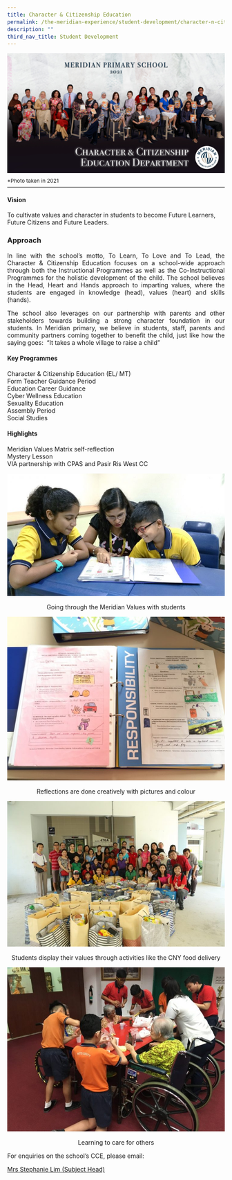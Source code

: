 ```yaml
---
title: Character & Citizenship Education
permalink: /the-meridian-experience/student-development/character-n-citizenship-education/
description: ""
third_nav_title: Student Development
---
```

![](/images/Our%20Staff/CCE%20Department.jpg)
<p style="line-height:0.1em; font-size: 12px;">*Photo taken in 2021</p>
<hr>


#### Vision

<p>To cultivate values and character in students to become Future Learners, Future Citizens and Future Leaders.</p>

### Approach
<p align = "justify">In line with the school’s motto, To Learn, To Love and To Lead, the Character & Citizenship Education focuses on a school-wide approach through both the Instructional Programmes as well as the Co-Instructional Programmes for the holistic development of the child. The school believes in the Head, Heart and Hands approach to imparting values, where the students are engaged in knowledge (head), values (heart) and skills (hands). </p>
  

<p align = "justify">The school also leverages on our partnership with parents and other stakeholders towards building a strong character foundation in our students. In Meridian primary, we believe in students, staff, parents and community partners coming together to benefit the child, just like how the saying goes:  “It takes a whole village to raise a child”</p>

#### Key Programmes

Character & Citizenship Education (EL/ MT) <br>
Form Teacher Guidance Period <br>
Education Career Guidance <br>
Cyber Wellness Education <br>
Sexuality Education <br>
Assembly Period <br>
Social Studies

#### Highlights
Meridian Values Matrix self-reflection<br>
Mystery Lesson<br>
VIA partnership with CPAS and Pasir Ris West CC

![](/images/CCE/CCE-1.jpg)
<p align = "center">Going through the Meridian Values with students</p>

![](/images/CCE/CCE-2.jpg)
<p align = "center">Reflections are done creatively with pictures and colour</p>

![](/images/CCE/CCE-3.jpg)
<p align = "center">Students display their values through activities like the CNY food delivery</p>

![](/images/CCE/CCE-4.jpg)
<p align = "center">Learning to care for others</p>


<p>For enquiries on the school’s CCE, please email:</p>
<a href="mailto:Wan_Boon_Tay@moe.edu.sg">Mrs Stephanie Lim (Subject Head)</a>